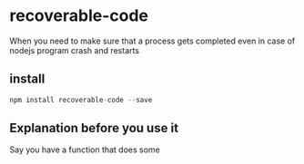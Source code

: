 # recoverable-code
When you need to make sure that a process gets completed even in case of nodejs program crash and restarts

## install
```js
npm install recoverable-code --save
```

## Explanation before you use it
Say you have a function that does some 
